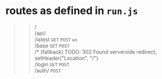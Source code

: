 # routes as defined in `run.js`

> 
> > /<br>
> > /api/<br>
> > /latest `GET` `POST` `ws`<br>
> > /base `GET` `POST`<br>
> > /* (fallback) TODO: 302 Found serverside redirect, setHeader("Location", "/")<br>
> > /login `GET` `POST`<br>
> > /auth/ `POST`<br>
> 
